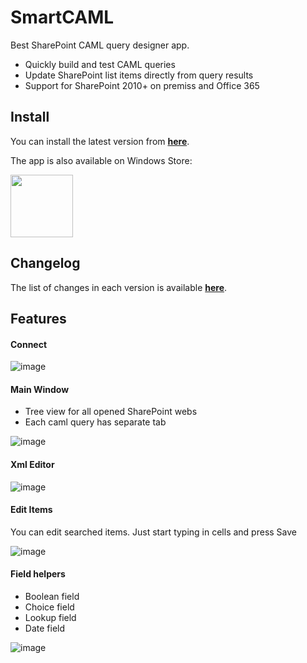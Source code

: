 # SmartCAML
Best SharePoint CAML query designer app.
* Quickly build and test CAML queries
* Update SharePoint list items directly from query results
* Support for SharePoint 2010+ on premiss and Office 365

## Install
You can install the latest version from **[here](https://sikorski-workshop.azurewebsites.net/Application/Details/smartcaml)**.

The app is also available on Windows Store:

[<img src="https://assets.windowsphone.com/85864462-9c82-451e-9355-a3d5f874397a/English_get-it-from-MS_InvariantCulture_Default.png" width="100">](https://www.microsoft.com/store/apps/9NN8GJPNXVFG?ocid=badge)

## Changelog
The list of changes in each version is available **[here](https://github.com/konradsikorski/smartCAML/releases)**.

## Features
#### Connect
![image](https://sikorski.blob.core.windows.net/workshop-portal/smartcaml/screenshot/f2acfb43-cdd6-43cc-b191-2530ae7ff586.png)

#### Main Window
* Tree view for all opened SharePoint webs
* Each caml query has separate tab

![image](https://sikorski.blob.core.windows.net/workshop-portal/smartcaml/screenshot/5ae29a44-83d8-48e0-a010-03d3f28424bf.png)

#### Xml Editor

![image](https://sikorski.blob.core.windows.net/workshop-portal/smartcaml/screenshot/02526dc5-cd6c-4fd0-beb0-139b1566022a.png)

#### Edit Items
You can edit searched items. Just start typing in cells and press Save

![image](https://sikorski.blob.core.windows.net/workshop-portal/smartcaml/screenshot/525fb981-88b4-42fe-82e9-6c45c382287f.png)

#### Field helpers
* Boolean field
* Choice field
* Lookup field
* Date field

![image](https://sikorski.blob.core.windows.net/workshop-portal/smartcaml/screenshot/d1c697d5-265b-42c2-abf7-da1e0ea43600.png)
